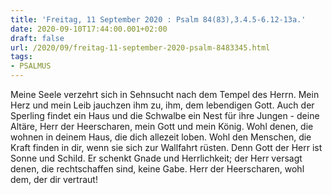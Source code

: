 ```yaml
---
title: 'Freitag, 11 September 2020 : Psalm 84(83),3.4.5-6.12-13a.'
date: 2020-09-10T17:44:00.001+02:00
draft: false
url: /2020/09/freitag-11-september-2020-psalm-8483345.html
tags: 
- PSALMUS
---
```


Meine Seele verzehrt sich in Sehnsucht nach dem Tempel des Herrn. Mein Herz und mein Leib jauchzen ihm zu, ihm, dem lebendigen Gott. Auch der Sperling findet ein Haus und die Schwalbe ein Nest für ihre Jungen - deine Altäre, Herr der Heerscharen, mein Gott und mein König. Wohl denen, die wohnen in deinem Haus, die dich allezeit loben. Wohl den Menschen, die Kraft finden in dir, wenn sie sich zur Wallfahrt rüsten. Denn Gott der Herr ist Sonne und Schild. Er schenkt Gnade und Herrlichkeit; der Herr versagt denen, die rechtschaffen sind, keine Gabe. Herr der Heerscharen, wohl dem, der dir vertraut!